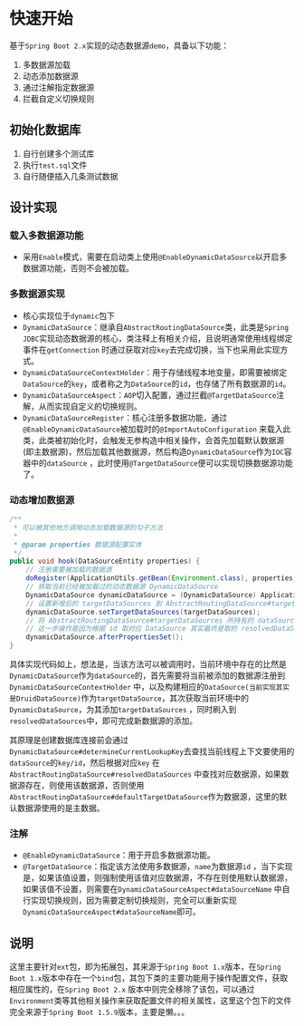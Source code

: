 # 快速开始

基于`Spring Boot 2.x`实现的动态数据源`demo`，具备以下功能：

1. 多数据源加载
2. 动态添加数据源
3. 通过注解指定数据源
4. 拦截自定义切换规则

## 初始化数据库

1. 自行创建多个测试库
2. 执行`test.sql`文件
3. 自行随便插入几条测试数据

## 设计实现

### 载入多数据源功能

- 采用`Enable`模式，需要在启动类上使用`@EnableDynamicDataSource`以开启多数据源功能，否则不会被加载。

### 多数据源实现

- 核心实现位于`dynamic`包下
- `DynamicDataSource`：继承自`AbstractRoutingDataSource`类，此类是`Spring JDBC`实现动态数据源的核心，类注释上有相关介绍，且说明通常使用线程绑定事件在`getConnection`
  时通过获取对应`key`去完成切换，当下也采用此实现方式。
- `DynamicDataSourceContextHolder`：用于存储线程本地变量，即需要被绑定`DataSource`的`key`，或者称之为`DataSource`的`id`，也存储了所有数据源的`id`。
- `DynamicDataSourceAspect`：`AOP`切入配置，通过拦截`@TargetDataSource`注解，从而实现自定义的切换规则。
- `DynamicDataSourceRegister`：核心注册多数据功能，通过`@EnableDynamicDataSource`被加载时的`@ImportAutoConfiguration`
  来载入此类，此类被初始化时，会触发无参构造中相关操作，会首先加载默认数据源(即主数据源)，然后加载其他数据源，然后构造`DynamicDataSource`作为`IOC`容器中的`dataSource`
  ，此时使用`@TargetDataSource`便可以实现切换数据源功能了。

### 动态增加数据源

```java
/**
 * 可以被其他地方调用动态加载数据源的勾子方法
 *
 * @param properties 数据源配置实体
 */
public void hook(DataSourceEntity properties) {
    // 注册需要被加载的数据源
    doRegister(ApplicationUtils.getBean(Environment.class), properties);
    // 获取当前已经被加载过的动态数据源 DynamicDataSource
    DynamicDataSource dynamicDataSource = (DynamicDataSource) ApplicationUtils.getBean(DataSource.class);
    // 设置新增后的 targetDataSources 到 AbstractRoutingDataSource#targetDataSources中
    dynamicDataSource.setTargetDataSources(targetDataSources);
    // 将 AbstractRoutingDataSource#targetDataSources 所持有的 dataSource 刷到 AbstractRoutingDataSource#resolvedDataSources
    // 这一步操作是因为根据 id 取对应 DataSource 其实最终是取的 resolvedDataSources
    dynamicDataSource.afterPropertiesSet();
}
```

具体实现代码如上，想法是，当该方法可以被调用时，当前环境中存在的比然是`DynamicDataSource`作为`dataSource`的，首先需要将当前被添加的数据源注册到`DynamicDataSourceContextHolder`
中，以及构建相应的`DataSource(当前实现其实是DruidDataSource)`作为`targetDataSource`，其次获取当前环境中的`DynamicDataSource`，为其添加`targetDataSources`
，同时刷入到`resolvedDataSources`中，即可完成新数据源的添加。

其原理是创建数据库连接前会通过`DynamicDataSource#determineCurrentLookupKey`去查找当前线程上下文要使用的`dataSource`的`key/id`，然后根据对应`key`
在`AbstractRoutingDataSource#resolvedDataSources`
中查找对应数据源，如果数据源存在，则使用该数据源，否则使用`AbstractRoutingDataSource#defaultTargetDataSource`作为数据源，这里的默认数据源使用的是主数据。

### 注解

- `@EnableDynamicDataSource`：用于开启多数据源功能。
- `@TargetDataSource`：指定该方法使用多数据源，`name`为数据源`id`
  ，当下实现是，如果该值设置，则强制使用该值对应数据源，不存在则使用默认数据源，如果该值不设置，则需要在`DynamicDataSourceAspect#dataSourceName`
  中自行实现切换规则，因为需要定制切换规则，完全可以重新实现`DynamicDataSourceAspect#dataSourceName`即可。

## 说明

这里主要针对`ext`包，即为拓展包，其来源于`Spring Boot 1.x`版本，在`Spring Boot 1.x`版本中存在一个`bind`包，其包下类的主要功能用于操作配置文件，获取相应属性的，在`Spring Boot 2.x`
版本中则完全移除了该包，可以通过`Environment`类等其他相关操作来获取配置文件的相关属性，这里这个包下的文件完全来源于`Spring Boot 1.5.9`版本，主要是懒。。。

